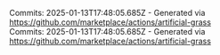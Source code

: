 Commits: 2025-01-13T17:48:05.685Z - Generated via https://github.com/marketplace/actions/artificial-grass
<br>
Commits: 2025-01-13T17:48:05.685Z - Generated via https://github.com/marketplace/actions/artificial-grass
<br>
